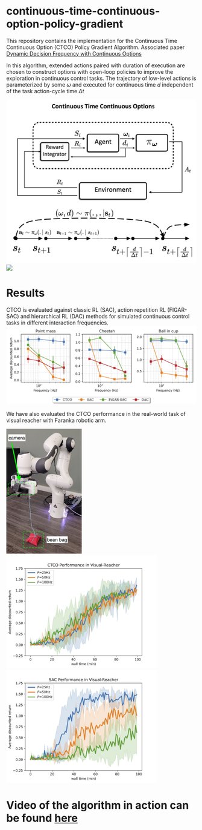 # continuous-time-continuous-option-policy-gradient
This repository contains the implementation for the Continuous Time Continuous Option (CTCO) Policy Gradient Algorithm. 
Associated paper [Dynamic Decision Frequency with Continuous Options](https://arxiv.org/abs/2212.04407)

In this algorithm, extended actions paired with duration of execution are chosen to construct options with open-loop policies to improve the exploration in continuous control tasks. The trajectory of low-level actions is parameterized by some $\omega$ and executed for continuous time $d$ independent of the task action-cycle time $\Delta t$

![](CTCO/IROS2023_Graphical_Abstract.jpg)
![](CTCO/CTCO_algorithm_in_action_gif.gif)

# Results
CTCO is evaluated against classic RL (SAC), action repetition RL (FIGAR-SAC) and hierarchical RL (DAC) methods for simulated continuous control tasks in different interaction frequencies.
![plot](CTCO/result_freq_analysis_img.jpg)

We have also evaluated the CTCO performance in the real-world task of visual reacher with Faranka robotic arm.

<p float="left">
  <img src="CTCO/franka_reset_annotated.jpeg" width="200" />
  <img src="CTCO/iros_franka_sparse_CTCO.jpg" width="400" />
  <img src="CTCO/iros_franka_sparse_SAC.jpg" width="400" />  
</p>

# Video of the algorithm in action can be found [here](https://drive.google.com/file/d/1To3a9e2yLDT6hiJvGhnFA_65emc3vjZw/view?usp=share_link)
